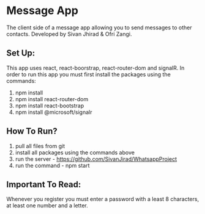 # Message App
The client side of a message app allowing you to send messages to other contacts.
Developed by Sivan Jhirad & Ofri Zangi.

## Set Up:
This app uses react, react-boorstrap, react-router-dom and signalR. In order to run this app you must first install the packages using the commands:

1. npm install
2. npm install react-router-dom
3. npm install react-bootstrap
4. npm install @microsoft/signalr

## How To Run?
1. pull all files from git
2. install all packages using the commands above
3. run the server - https://github.com/SivanJirad/WhatsappProject
4. run the command - npm start

## Important To Read:
Whenever you register you must enter a password with a least 8 characters, at least one number and a letter.
